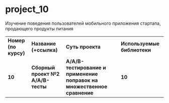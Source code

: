 # project_10
Изучение поведения пользователей мобильного приложения стартапа, продающего продукты питания

<table>
<tr>
<td><b>Номер (по курсу)</b></td>
<td><b>Название (+ссылка)</b></td>
<td><b>Суть проекта</b></td>
<td><b>Используемые библиотеки</b></td>
<tr>
<td><b>10</b></td>
<td><b>Сборный проект №2
А/А/В-тесты</b></td>
<td><b>А/А/В-тестирование и применение поправок на множественное сравнение</b></td>
<td><b>10</b></td>
  

</table>
<br/><br/>
